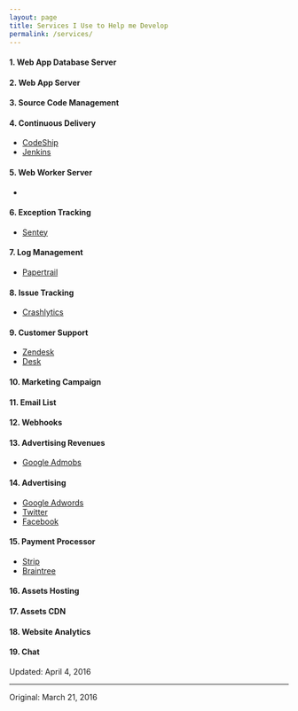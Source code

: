 ```yaml
---
layout: page
title: Services I Use to Help me Develop
permalink: /services/
---
```


#### 1. Web App Database Server

#### 2. Web App Server

#### 3. Source Code Management

#### 4. Continuous Delivery

- [CodeShip]()
- [Jenkins]()

#### 5. Web Worker Server
- []()

#### 6. Exception Tracking

- [Sentey](https://getsentry.com/)

#### 7. Log Management

- [Papertrail](https://papertrailapp.com/L)

#### 8. Issue Tracking

- [Crashlytics]()

#### 9. Customer Support

- [Zendesk]()
- [Desk]()

#### 10. Marketing Campaign

#### 11. Email List

#### 12. Webhooks

#### 13. Advertising Revenues

- [Google Admobs]()

#### 14. Advertising

- [Google Adwords]()
- [Twitter]()
- [Facebook]()

#### 15. Payment Processor

- [Strip]()
- [Braintree]()

#### 16. Assets Hosting

#### 17. Assets CDN

#### 18. Website Analytics

#### 19. Chat




Updated: April 4, 2016

---
Original: March 21, 2016
